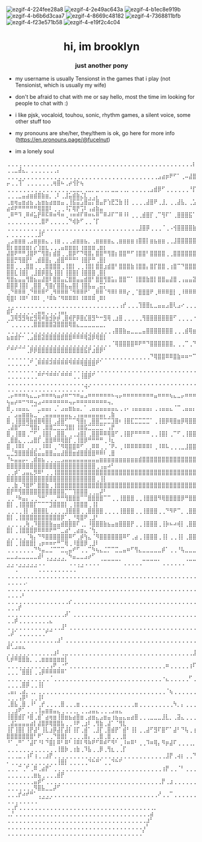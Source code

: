 ![ezgif-4-224fee28a8](https://github.com/Maplleshade/Maplleshade/assets/170375864/3c5079df-3588-40b6-afe5-b77d9d4f4c89) ![ezgif-4-2e49ac643a](https://github.com/Maplleshade/Maplleshade/assets/170375864/c1fc8925-025a-46e2-9b79-50f93bed404e) ![ezgif-4-b1ec8e919b](https://github.com/Maplleshade/Maplleshade/assets/170375864/4a0bcb7e-69b6-46d7-b88c-ba43ce3105ee) ![ezgif-4-b6b6d3caa7](https://github.com/Maplleshade/Maplleshade/assets/170375864/92269fce-1d8f-46c0-8f3c-5dee1e257473) ![ezgif-4-8669c48182](https://github.com/Maplleshade/Maplleshade/assets/170375864/ba8bfd66-e1bd-4120-8049-5d35f4c5be3b) ![ezgif-4-7368811bfb](https://github.com/Maplleshade/Maplleshade/assets/170375864/dfed400f-370b-4354-8f16-6e05710000f3) ![ezgif-4-f23e571b58](https://github.com/Maplleshade/Maplleshade/assets/170375864/ac30167d-3105-4c58-b058-0d50f33550ff) ![ezgif-4-e19f2c4c04](https://github.com/Maplleshade/Maplleshade/assets/170375864/d89e737f-8121-495b-84f8-d7e7ddb056bf)









<h1 align="center">hi, im brooklyn</h1>
<h3 align="center">just another pony</h3>

- my username is usually Tensionst in the games that i play (not Tensionist, which is usually my wife) 

- don't be afraid to chat with me or say hello, most the time im looking for people to chat with :) 

- i like pjsk, vocaloid, touhou, sonic, rhythm games, a silent voice, some other stuff too

- my pronouns are she/her, they/them is ok, go here for more info (https://en.pronouns.page/@fucelnut)

- im a lonely soul 


⢀⢀⢀⢀⢀⢀⢀⢀⢀⢀⢀⢀⢀⢀⢀⢀⢀⢀⢀⢀⢀⢀⢀⢀⢀⢀⢀⢀⢀⢀⢀⢀⢀⢀⢀⢀⢀⢀⢀⢀⢀⢀⢀⢀⢀⢀⢀⢀⡆⢀⢀⣀⣼⣄⡀⢀⢀⢀⢀⢀⢀⢀⡄
⢀⢀⢀⢀⢀⢀⢀⢀⢀⢀⢀⢀⢀⢀⢀⢀⢀⢀⢀⢀⢀⢀⢀⢀⢀⢀⢀⢀⢀⢀⢀⢀⢀⢀⢀⢀⢀⢀⢀⣠⣴⡶⠟⠋⠁⢀⠤⣼⣿⡤⢀⢀⢹⠁⢀⢀⢀⢀⢀⢀⢀⢶⣿⠦⢀⡴⢺⡗⢦
⢀⢀⢀⢀⢀⢀⢀⢀⢀⢀⢀⢀⢀⢀⢀⢀⢀⣀⣀⡀⢀⣀⡀⣀⢀⢀⡀⣀⣀⢀⢀⡀⢀⢀⢀⢀⢀⣠⣾⡿⠋⢀⢀⢀⢀⢀⢀⠘⡏⢀⢀⢀⣀⣤⣴⣶⣾⣿⣷⣶⡀⢀⠇⢀⣸⣥⣾⣷⣌⣇⢀⢀⡄
⢀⣶⢶⣤⣶⣴⣦⢀⣦⣶⣦⣴⣶⣶⣤⢀⢸⣯⣭⣡⣿⣭⡍⣿⣤⡟⢱⣟⣙⣷⢸⡇⢀⢀⢀⢀⣼⣿⠟⢀⣸⡀⢀⢀⣼⣧⡀⢀⣡⣴⠾⠟⠛⠛⠛⠛⠛⢿⣿⣿⠇⢀⢀⢀⠸⡍⢿⡟⢩⠇⢠⣴⣷⣤
⢀⠿⠛⠹⢀⠿⠾⣥⡟⠿⠯⠿⠶⠻⠶⢀⠰⠶⠾⠏⠿⠶⠦⠿⠉⠿⠼⠏⠉⠿⠸⠇⢀⢀⢀⣾⣿⡏⢀⠉⢻⠏⠁⢀⣿⣿⣿⣯⠁⢀⢀⢀⢀⢀⢀⢀⢀⢀⣿⠟⢀⢀⢀⢀⢀⠙⢾⡷⠋⢀⢀⠈⡏
⢀⢀⢀⢀⢀⢀⢀⢀⢀⢀⢀⢀⢀⢀⢀⢀⢀⢀⢀⢀⢀⢀⢀⢀⢀⢀⢀⢀⢀⢀⢀⢀⢀⢀⣸⣿⡿⢀⢀⢀⠈⢀⠠⢺⣿⣿⣿⣿⣷⡀⢀⢀⢀⢀⢀⢀⢀⣸⠏
⢀⣠⣶⣶⣶⢀⣠⣶⣶⣶⣄⢀⢰⣶⢀⢀⢀⣴⣶⣶⣦⡀⢀⣶⣶⣶⣶⣄⢀⣶⣶⣶⣶⢰⣿⣿⡇⣶⣦⣶⣶⢀⢀⣸⣿⣿⣿⣿⣿⣿⡆⣶⣶⣶⣶⡆⡔⢱⣶⣆⢀⢀⢀⣤⣶⣶⣶⡆⢰⣶⣶⣶⢀⣶⡆
⣼⣿⠟⠛⠛⣸⣿⠟⠉⢻⣿⡆⣾⣿⢀⢀⣿⡿⠋⠙⢿⣿⡄⣿⣿⠛⢻⣿⡆⣿⣿⠛⠋⢸⣿⣿⠃⣿⣿⣿⣿⢀⢀⣿⣿⣿⣿⣿⣿⣿⣿⡛⢻⣿⡟⠃⢀⣾⣿⣿⡄⢀⣾⣿⠛⠛⠛⠃⢸⣿⡟⠛⢀⣿⡇
⣿⣿⢀⢀⢀⣿⣿⢀⢀⢀⣿⣿⣿⣿⢀⢸⣿⡇⢀⢀⢸⣿⡇⣿⣿⣰⣾⣿⠃⣿⣿⣿⣷⢸⣿⣿⡄⣿⡏⣿⣿⢀⢰⣿⠉⠙⣿⣿⣿⣿⣿⣇⢸⣿⡇⢀⣸⣿⡿⣿⣧⢸⣿⡇⢸⣿⣿⡇⢸⣿⣿⣿⢀⣿⡇
⢻⣿⣦⣤⣤⢻⣿⣦⣤⣼⣿⠇⣿⣿⣤⣌⣿⣿⣤⣤⣾⣿⠃⣿⣿⢻⣿⣥⡄⣿⣿⠉⠁⢸⣿⣿⣷⣿⡇⣿⣿⣤⣼⣿⢀⢠⣤⣤⣽⣿⣿⡿⢸⣿⡇⢀⣿⣿⢀⢻⣿⡎⣿⣿⣦⣤⣿⡇⢸⣿⣧⣤⢀⣭⡅
⢀⠙⠿⠿⠿⢀⠙⠿⠿⠿⠋⢀⠻⠿⠿⠿⠈⠻⠿⠿⠟⠁⢀⠿⠿⠈⠻⠿⠇⠿⠿⡔⢀⠈⣿⣿⣿⠟⢀⠿⠿⠿⣿⡇⢀⠸⠿⠿⠿⢿⣿⠇⠸⠿⠃⠸⠿⠇⢀⠘⠿⠷⠈⠻⠿⠿⠿⠇⠸⠿⠿⠿⢀⠿⠇
⢀⢀⢀⢀⢀⢀⢀⢀⢀⢀⢀⢀⢀⢀⢀⢀⢀⢀⢀⢀⢀⢀⢀⢀⢀⢀⢀⢀⢀⢠⡞⢀⢀⢀⢹⣿⣿⣆⣀⣤⣤⣠⣿⢇⣠⠔⢀⢀⢀⣾⠏⢀⢀⢀⢀⢀⢀⣤⣤⢀⢀⢀⢠⣤⡄
⢀⣹⢿⣻⣻⢷⣖⣻⢿⠾⣷⣺⡷⡾⢀⣿⢾⡟⡿⣿⣎⣿⣻⠓⠒⣻⢿⢀⣰⣿⢀⢀⢀⢀⢀⢻⣿⣿⣿⣿⣿⣿⣿⠋⢀⢀⢀⢀⠐⠁⢀⢀⢀⢀⢀⢀⣿⣿⣿⣿⣿⣽⣿⣿⣿⢿⣿⣄⣀⣀⣀⣀⣀⣀⡀
⢀⢀⢀⢀⢀⢀⢀⢀⢀⢀⢀⢀⢀⢀⢀⢀⢀⢀⢀⢀⢀⢀⢀⢀⢀⢀⢀⢠⣿⣿⣷⣤⣀⣀⣀⣤⣿⣿⣿⣿⣿⣿⣿⢀⢀⢀⣾⢿⣶⣦⣶⣾⡗⠂⢀⣠⣿⣿⣽⣿⣿⣿⣿⣿⣿⣿⠿⠿⠿⢿⣽⡿⢿⣿⡇
⢀⢀⢀⢀⢀⢀⢀⢀⢀⢀⢀⢀⢀⢀⢀⢀⢀⢀⢀⢀⢀⢀⢀⢀⢀⢀⢀⠈⢿⣿⣿⣿⣿⠿⠟⠛⠙⣿⣿⣿⣿⣿⣿⡀⢀⢀⠉⢀⠙⠋⠛⠋⠉⠉⢀⡿⡿⣿⣿⣿⣿⣿⣿⣿⣿⣿⣿⣿⣿⣯⡟⣰⣿⡿⠃
⢀⢀⢀⢀⢀⢀⢀⢀⢀⢀⢀⢀⢀⢀⢀⢀⢀⢀⢀⢀⢀⢀⢀⢀⢀⢀⢀⢀⢀⢀⢀⢀⢀⢀⢀⢀⢀⠙⢿⣿⣿⠿⠿⣿⣷⠶⠶⠒⠉⢀⢀⢀⢀⢀⢀⠋⢀⠿⠿⠿⠽⠿⠿⠿⠿⠻⠿⠿⢿⣿⣿⣿⠟⠁
⢀⢀⢀⢀⢀⢀⢀⢀⢀⢀⢀⢀⢀⢀⢀⢀⢀⢀⢀⢀⢀⢀⢀⢀⢀⢀⢀⢀⢀⢀⢀⢀⢀⢀⢀⢀⢀⢀⢀⢀⢀⢀⢀⢀⢀⢀⢀⢀⢀⢀⢀⢀⢀⢀⢀⢀⢀⠛⠋⠙⠛⠛⠃⠛⠛⠛⢀⢀⢸⣿⡿⠋
⢀⢀⢀⢀⢀⢀⢀⢀⢀⢀⢀⢀⢀⢀⢀⢀⢀⢀⢀⢀⢀⢀⢀⢀⢀⢀⢀⢀⢀⢀⢀⢀⢀⢀⢀⢀⢀⢀⢀⢀⢀⢀⢀⢀⢀⢀⢀⢀⢀⢀⢀⢀⢀⢀⢀⢀⢀⢀⢀⢀⢀⢀⢀⢀⢀⢀⢀⢀⢀⠙⠁
⢀⡤⠶⠶⠶⢦⣄⣀⡤⠶⠶⠶⢦⣤⡴⠶⠒⠲⠶⣤⣠⠶⠶⠶⠶⠶⠶⠦⢤⡤⠶⠶⠶⠶⠶⠶⠶⠶⣤⠶⠶⠶⢦⣄⣀⡤⠶⠶⠶⢦⣤⡴⠶⠒⠲⠶⢤⣠⠴⠶⠶⠶⠶⠶⠶⢤⡤⠶⠶⠶⠶⠶⠶⠶⠶⢤⡀
⣾⢀⢠⣤⣤⣄⠈⠉⣀⣤⣤⡄⢀⠁⣠⣤⣶⣦⣤⡀⠁⢀⣤⣤⣤⣤⣤⣤⣄⢀⢠⠄⢠⣤⣤⣤⣤⡄⢀⢠⣤⣤⣄⠈⠉⢀⣤⣤⡄⢀⠁⣠⣤⣶⣶⣦⣀⠁⢀⣤⣤⣤⣤⣤⣤⣄⢀⢠⣤⣤⣤⣤⣤⣤⡄⢀⣷
⣿⢀⢸⣿⣿⢿⣷⣾⣿⢿⣿⡇⢀⣼⣿⠋⠉⠉⢻⣿⡆⢀⣿⣿⣉⣉⣉⣹⣿⠆⢸⣿⣏⣉⣉⣉⣉⠁⢀⢸⣿⡿⢿⣿⣶⡿⢿⣿⣿⢀⣼⣿⠋⠉⠉⢻⣿⡆⢀⣿⣿⣉⣉⣉⣹⣿⡇⢸⣿⣯⣉⣉⣉⣉⠁⢠⡟
⣿⢀⢸⣿⣿⢀⠉⠋⢀⢸⣿⡇⢀⣿⣿⡀⢀⢀⣰⣿⡇⢀⣿⣿⠿⠿⢿⣿⠋⢀⢸⣿⡟⠛⠛⠛⠛⢀⢀⢸⣿⡇⢀⠉⠋⢀⢸⣿⣿⢀⣿⣿⣄⢀⢀⣠⣿⡏⢀⣿⣿⠿⠿⢿⣿⡏⢀⢸⣿⡿⠛⠛⠛⠛⢀⠸⣆
⣿⢀⠸⠿⠇⢀⢀⢀⢀⠸⠿⠇⢀⠈⠻⢿⣿⣿⠿⠋⢀⢀⠿⠿⢀⢀⠈⠟⠄⢀⠸⠿⠿⠿⠿⠿⠿⠇⢀⠸⠿⠧⢀⢀⢀⣀⣸⣿⣿⣀⣈⣻⣿⣿⣿⣿⣯⣤⣤⣿⣿⣤⣤⣼⣿⣿⣶⣾⣿⣿⣿⣿⠿⠿⠇⢀⣿
⠘⠦⣤⣤⡤⠄⢀⣾⣶⣦⢀⢀⢀⣀⣠⣤⣤⣤⣤⣤⣤⣤⣤⣤⣶⣶⣶⣶⣶⣶⣶⣶⣶⣶⣾⣿⣿⣿⣿⣿⣿⣿⣿⣿⣿⣿⣿⣿⣿⣿⣿⣿⣿⣿⣿⣿⣿⣿⣿⣿⣿⣿⣿⣿⣿⣿⣿⣿⣿⣿⣿⣿⢀⢠⣤⠴⠃
⢀⢀⡾⠁⣠⣤⣄⡻⠿⠃⢀⢀⢸⣿⣿⣿⣿⣿⣿⣿⣿⣿⣿⣿⣿⣿⣿⣿⣿⣿⣿⣿⣿⣿⣿⣿⣿⣿⣿⣿⣿⣿⣿⣿⣿⣿⣿⣿⣿⣿⣿⣿⣿⣿⣿⣿⣿⣿⣿⣿⣿⣿⣿⣿⣿⣿⣿⣿⣿⣿⣿⣿⢀⢸⡇
⢀⢀⣷⢀⠹⣿⠟⠁⣿⣿⣷⢀⢸⣿⣿⣿⣿⣿⣿⣿⣿⣿⣿⣿⣿⣿⣿⣿⣿⣿⣿⣿⣿⣿⣿⣿⣿⣿⣿⣿⣿⣿⣿⣿⣿⣿⣿⣿⣿⣿⡟⠛⢻⣿⣿⣿⣿⣿⣿⣿⣿⣿⣿⣿⡉⠉⢹⣿⣿⣿⢀⢀⣀⡼⠃
⢀⢀⠘⠷⣤⡄⢀⢀⠙⠛⠁⢀⢀⠛⠛⢻⣿⣿⣿⠉⠉⣿⣿⣿⣿⠉⠉⢀⢀⢸⣿⣿⣿⢀⢀⢸⣿⣿⣿⠻⢿⣿⣿⣿⣿⡿⠛⣿⣿⣿⡇⢀⢸⣿⣿⣿⡏⠉⠉⠉⣹⣿⣿⣿⡇⢀⢸⣿⣿⣿⢀⢸⡇
⢀⢀⢀⢀⢸⡇⢀⣿⣿⣿⣇⢀⢀⢀⢀⣸⣿⣿⣿⢀⢀⣿⣿⣿⣿⢀⢀⢀⢀⢸⣿⣿⣿⢀⢀⢸⣿⣿⣿⢀⢀⠙⠻⠟⠉⡀⢀⣿⣿⣿⡇⢀⢸⣿⣿⣿⣿⣿⣿⣿⣿⣿⣿⡿⠁⡀⠘⢿⣿⠟⢀⣸⠃
⢀⢀⢀⢀⢀⢷⢀⠹⣿⣿⣿⣷⣤⣤⣾⣿⣿⣿⠏⢀⡀⠸⣿⣿⣿⣷⣦⣤⣶⣿⣿⣿⡟⢀⢀⢸⣿⣿⣿⢀⢸⡷⠦⠴⢾⡇⢀⣿⣿⣿⡇⢀⢸⣿⣿⣿⡿⠿⠿⠿⠟⠛⠉⣀⣴⠃⢀⣴⣶⣄⠈⢳⡀
⢀⢀⢀⢀⢀⠈⢷⡄⠙⠻⣿⣿⣿⣿⣿⣿⠿⠋⢀⡾⢳⣄⠈⠻⣿⣿⣿⣿⣿⣿⠿⠋⢀⣴⢀⢸⣿⣿⣿⢀⢸⡇⢀⢀⢸⡇⢀⣿⣿⣿⡇⢀⢸⣿⣿⣿⡇⢠⡶⠶⠶⠖⠛⠉⢿⢀⠸⣿⣿⡿⢀⣸⠇
⢀⢀⢀⢀⢀⢀⢀⠙⠳⣤⣀⣈⠉⠉⣉⣀⣤⠞⠋⢀⢀⠉⠳⢦⣄⣈⡉⠉⣉⣀⣤⠶⠋⢻⣄⣀⣀⣀⣀⣀⡾⠁⢀⢀⠘⢧⣀⣀⣀⣀⣀⣠⣀⣀⣀⣀⣀⣼⠇⢀⢀⢀⢀⢀⠈⠳⣤⣀⣀⣠⡴⠋
⢀⢀⢀⢀⢀⢀⢀⢀⢀⢀⠈⠉⠉⠉⠉⠁⢀⢀⢀⢀⢀⢀⢀⢀⠈⠉⠉⠉⠉⠁⢀⢀⢀⢀⢀⠉⠉⠉⠉⠁⢀⢀⢀⢀⢀⢀⠈⠉⠉⠉⠉⢀⠉⠉⠉⠉⠉⢀⢀⢀⢀⢀⢀⢀⢀⢀⢀⠈⠉
⢀⢀⢀⢀⢀⢀⢀⢀⢀⢀⢀⢀⢀⢀⢀⢀⢀⢀⢀⢀⢀⢀⢀⢀⢀⢀⢀⢀⢀⢀⢀⢀⢀⢀⢀⢀⢀⢀⢀⢀⢀⢀⢀⢀⢀⢀⢀⢀⢀⢀⢀⢀⢀⢀.
⢀⢀⢀⢀⢀⢀⢀⢀⢀⢀⢀⢀⢀⢀⢀⢀⢀⢀⢀⢀⢀⢀⢀⢀⢀⢀⢀⢀⢀⢀⢀⢀⢀⢀⢀⢀⢀⢀⢀⢀⢀⢀⢀⢀⢀⢀⢀⢀⢀⢀⢀⢀⢀⠆
⢀⢀⢀⢀⢀⢀⢀⢀⢀⢀⢀⢀⢀⢀⢀⢀⡔⢀⢀⢀⢀⢀⢀⢀⢀⢀⢀⢀⢀⢀⢀⢀⢀⢀⢀⢀⢀⢀⢀⢀⢀⢀⢀⢀⢀⢀⢀⢀⢀⢀⢀⢀⡞
⢀⢀⢀⢀⢀⢀⢀⢀⢀⢀⢀⢀⢀⢀⢀⡼⠁⢀⢀⢀⢀⢀⢀⢀⢀⢀⢀⢀⢀⢀⢀⢀⢀⢀⢀⢀⢀⢀⢀⢀⢀⢀⢀⢀⢀⢀⢀⢀⢀⢀⢀⡾⢀⢀⢀⢀⢀⢀⢀⢀⣄
⢀⢀⢀⢀⢀⢀⢀⢀⢀⢀⢀⢀⢀⢀⣸⠃⢀⢀⢀⢀⢀⢀⢀⢀⢀⢀⢀⢀⢀⢀⢀⢀⢀⢀⢀⢀⢀⢀⢀⢀⢀⢀⢀⢀⢀⢀⢀⢀⢀⢀⡼⠁⢀⢀⢀⢀⢀⢀⢀⠋⠉
⢀⢀⢀⢀⢀⢀⢀⢀⢀⢀⢀⢀⢀⣰⠃⢀⢀⢀⢀⢀⢀⢀⢀⢀⢀⢀⢀⢀⢀⢀⢀⢀⢀⢀⢀⢀⢀⢀⢀⢀⢀⢀⢀⢀⢀⢀⢀⢀⢀⣼⢃⣠⣤⣄
⢀⢀⢀⢀⢀⢀⢀⢀⢀⢀⢀⢀⣰⠇⢀⣀⢀⢀⢀⢀⢀⢀⢀⢀⢀⢀⢀⢀⢀⢀⢀⢀⢀⢀⢀⢀⢀⢀⢀⢀⢀⢀⢀⢀⢀⢀⢀⢀⣸⢇⡾⠿⣿⣿⣷⡀⢀⢀⣶⣶⣶⣶⣶⣶⡇
⢀⢀⢀⢀⢀⢀⢀⢀⢀⢀⢀⢠⠟⢀⠐⠋⢀⢀⢀⢀⢀⢀⢀⢀⢀⢀⢀⢀⢀⢀⢀⢀⢀⢀⢀⢀⢀⢀⢀⢀⢀⠶⢀⢀⢀⢀⢀⢰⠏⢀⢀⢀⠈⣿⣿⡇⢀⢠⡿⠿⠿⠿⠿⠿⠁
⢀⢀⢀⢀⢀⢀⢀⢀⢀⢀⢀⠈⢀⢀⢀⢀⢀⢀⢀⢀⢀⢀⢀⢀⢀⢀⢀⢀⢀⢀⢀⢀⢀⢀⢀⢀⢀⢀⢀⢀⠐⣄⢀⢀⢀⢀⢀⠋⢀⢀⢀⢀⢀⣿⡿⢀⢀⢸⡇
⢀⣤⡄⢀⣴⡀⢀⡀⢀⢀⢀⢀⢀⢀⢀⢀⢀⢀⢀⢀⢀⢀⢀⢀⢀⢀⢀⢀⢀⢀⢀⢀⢀⢀⢀⢀⢀⢀⢀⢀⢀⠈⢦⢀⢀⢀⢀⢀⢀⢀⢀⢀⢠⡿⠃⢀⢀⢸⠇
⢀⣿⣧⢀⣿⢀⠸⠃⢀⡞⢀⢀⢀⢀⣿⢀⢀⢀⣶⢀⢀⢀⢀⢀⢀⢀⢀⢀⢀⢀⢀⢀⢀⣶⢀⢀⢀⢀⢀⢀⢀⢀⢀⠳⡀⡄⢀⢀⢀⢀⢀⣰⠟⠁⢀⢀⢀⢸⣤⣶⣶⣤⣄⢀⢀⢀⢀⡀⢀⢀⣠⣤⣄⢀⢀⢀⣠⣤⣄
⢸⣿⣿⣾⡏⠰⣿⢀⣾⠁⣴⢶⣶⢸⣿⣶⣦⣴⣿⣶⢀⣴⣶⣄⣠⣶⣤⢰⣦⣤⣄⣤⣴⣿⢀⢀⢀⣀⣀⣀⣸⣇⡀⢀⣽⣄⢀⢀⢀⢀⣼⣥⣤⣤⣤⣴⡇⣼⣿⡿⢿⣿⣿⣧⢀⢀⠸⠟⢀⣰⠇⢀⢻⣷⢀⣼⠁⠈⢻⣇
⢸⡏⢸⣿⡇⢸⡟⣼⠃⢸⣇⣰⡿⣼⡏⣼⡇⢸⡏⢀⣾⠁⢀⣸⡏⢀⣿⣾⡟⠁⣾⠃⢸⡇⢀⢀⣼⠋⣻⠏⣿⠋⠁⣼⠃⠙⢧⢀⢰⣿⣿⣿⣿⣿⣿⣿⠃⠟⠁⢀⢀⠙⣿⣿⡇⢀⢀⢀⢀⣿⡄⢀⢀⣿⢀⣿⢀⢀⢀⣿
⠘⠁⢀⠛⠁⠈⣼⠏⠘⠇⠙⣿⡇⠿⠃⠿⠃⠸⠿⠇⠻⠷⠟⠋⠿⠾⠋⠻⠃⢀⠸⠶⠿⠃⢀⢀⠹⠶⢿⡄⠻⡶⣼⠏⢀⢀⢀⢀⡀⢀⢀⢀⢀⢀⢀⢀⢀⢀⢀⢀⢀⢀⢸⣿⡷⢀⢰⣷⢀⠹⣧⢀⢀⡿⢀⢻⣆⢀⢀⡏
⢀⢀⢀⣀⢀⢰⠏⢰⢀⢀⣰⡟⢀⢀⢀⢀⢀⢀⢀⢀⢀⢀⢀⢀⢀⢀⢀⢀⢀⢀⢀⢀⢀⢀⢀⢀⢀⢀⢀⢀⢀⣸⡟⢀⢴⡆⢀⢀⠙⠄⢀⢀⢀⢀⢀⢀⢀⢀⢀⢀⢀⢀⢸⣿⡇⢀⢀⢀⢀⢀⠙⠓⠛⠁⢀⢀⠙⠓⠋
⢀⢀⢀⠉⢀⠋⢀⠿⢀⣴⡟⠁⢀⢀⢀⢀⢀⢀⢀⢀⢀⢀⢀⢀⢀⢀⢀⢀⢀⢀⢀⢀⢀⢀⢀⢀⢀⢀⢀⢀⢰⡟⢀⢀⠈⠃⢀⢀⢀⢀⢀⢀⢀⢀⢀⢀⣶⣦⢀⢀⢀⢀⣾⡟
⢀⢀⢀⢀⢀⢀⢀⣤⡾⠋⢀⢀⢀⢀⢀⢀⢀⢀⢀⢀⢀⢀⢀⢀⢀⢀⢀⢀⢀⢀⢀⢀⢀⢀⢀⢀⢀⢀⢀⢀⡟⢀⣰⢀⢀⢀⢀⢀⢀⢀⢀⢀⢀⢀⢀⢀⠻⣿⣧⣀⣀⡼⠋
⢀⢀⢀⡞⠴⠞⠛⠁⢀⢀⢀⢀⢀⢀⢀⢀⢀⢀⢀⢀⢀⢀⢀⢀⢀⢀⢀⢀⢀⢀⢀⢀⢀⢀⢀⢀⢀⢀⢀⠜⢀⢀⠉⢀⢀⢀⢀⢀⢀⢀⢀⢀⢀⢀⢀⢀⢀⠈⠉⠉⠁
⢀⢀⡞⢀⢀⢀⢀⢀⢀⢀⢀⢀⢀⢀⢀⢀⢀⢀⢀⢀⢀⢀⢀⢀⢀⢀⢀⢀⢀⢀⢀⢀⢀⢀⢀⢀⢀⢀⡀
⢀⡘⢀⢀⢀⢀⢀⢀⢀⢀⢀⢀⢀⢀⢀⢀⢀⢀⢀⢀⢀⢀⢀⢀⢀⢀⢀⢀⢀⢀⢀⢀⢀⢀⢀⢀⢀⣴
⢀⢀⢀⢀⢀⢀⢀⢀⢀⢀⢀⢀⢀⢀⢀⢀⢀⢀⢀⢀⢀⢀⢀⢀⢀⢀⢀⢀⢀⢀⢀⢀⢀⢀⢀⢀⣰⠃
⢀⢀⢀⢀⢀⢀⢀⢀⢀⢀⢀⢀⢀⢀⢀⢀⢀⢀⢀⢀⢀⢀⢀⢀⢀⢀⢀⢀⢀⢀⢀⢀⢀⢀⢀⢠⠃
⢀⢀⢀⢀⢀⢀⢀⢀⢀⢀⢀⢀⢀⢀⢀⢀⢀⢀⢀⢀⢀⢀⢀⢀⢀⢀⢀⢀⢀⢀⢀⢀⢀⢀⢀⠃
